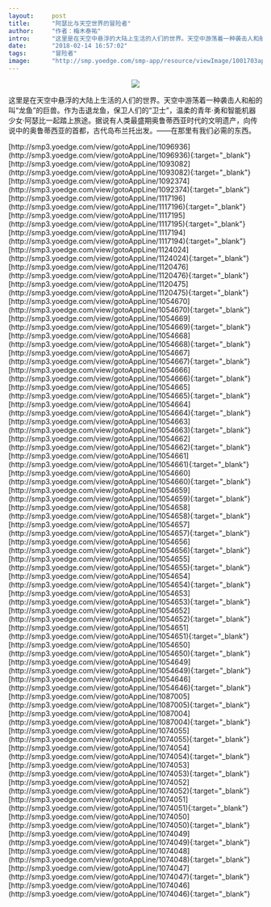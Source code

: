 ```yaml
---
layout:     post
title:      "阿瑟比与天空世界的冒险者"
author:     "作者：梅木泰祐"
intro:      "这里是在天空中悬浮的大陆上生活的人们的世界。天空中游荡着一种袭击人和船的叫“龙鱼”的巨兽。作为击退龙鱼，保卫人们的“卫士”，温柔的青年·勇和智能机器少女·阿瑟比一起踏上旅途。据说有人类最盛期奥鲁蒂西亚时代的文明遗产，向传说中的奥鲁蒂西亚的首都，古代岛布兰托出发。——在那里有我们必需的东西。"
date:       "2018-02-14 16:57:02"
tags:       "冒险者"
image:      "http://smp.yoedge.com/smp-app/resource/viewImage/1001703appline.png"
---
```

<div style="text-align: center">
<p><img src="http://smp.yoedge.com/smp-app/resource/viewImage/1001703appline.png"/></p>
</div>
<p class="post-meta">
<span>这里是在天空中悬浮的大陆上生活的人们的世界。天空中游荡着一种袭击人和船的叫“龙鱼”的巨兽。作为击退龙鱼，保卫人们的“卫士”，温柔的青年·勇和智能机器少女·阿瑟比一起踏上旅途。据说有人类最盛期奥鲁蒂西亚时代的文明遗产，向传说中的奥鲁蒂西亚的首都，古代岛布兰托出发。——在那里有我们必需的东西。</span>
</p>
[http://smp3.yoedge.com/view/gotoAppLine/1096936](http://smp3.yoedge.com/view/gotoAppLine/1096936){:target="_blank"}
[http://smp3.yoedge.com/view/gotoAppLine/1093082](http://smp3.yoedge.com/view/gotoAppLine/1093082){:target="_blank"}
[http://smp3.yoedge.com/view/gotoAppLine/1092374](http://smp3.yoedge.com/view/gotoAppLine/1092374){:target="_blank"}
[http://smp3.yoedge.com/view/gotoAppLine/1117196](http://smp3.yoedge.com/view/gotoAppLine/1117196){:target="_blank"}
[http://smp3.yoedge.com/view/gotoAppLine/1117195](http://smp3.yoedge.com/view/gotoAppLine/1117195){:target="_blank"}
[http://smp3.yoedge.com/view/gotoAppLine/1117194](http://smp3.yoedge.com/view/gotoAppLine/1117194){:target="_blank"}
[http://smp3.yoedge.com/view/gotoAppLine/1124024](http://smp3.yoedge.com/view/gotoAppLine/1124024){:target="_blank"}
[http://smp3.yoedge.com/view/gotoAppLine/1120476](http://smp3.yoedge.com/view/gotoAppLine/1120476){:target="_blank"}
[http://smp3.yoedge.com/view/gotoAppLine/1120475](http://smp3.yoedge.com/view/gotoAppLine/1120475){:target="_blank"}
[http://smp3.yoedge.com/view/gotoAppLine/1054670](http://smp3.yoedge.com/view/gotoAppLine/1054670){:target="_blank"}
[http://smp3.yoedge.com/view/gotoAppLine/1054669](http://smp3.yoedge.com/view/gotoAppLine/1054669){:target="_blank"}
[http://smp3.yoedge.com/view/gotoAppLine/1054668](http://smp3.yoedge.com/view/gotoAppLine/1054668){:target="_blank"}
[http://smp3.yoedge.com/view/gotoAppLine/1054667](http://smp3.yoedge.com/view/gotoAppLine/1054667){:target="_blank"}
[http://smp3.yoedge.com/view/gotoAppLine/1054666](http://smp3.yoedge.com/view/gotoAppLine/1054666){:target="_blank"}
[http://smp3.yoedge.com/view/gotoAppLine/1054665](http://smp3.yoedge.com/view/gotoAppLine/1054665){:target="_blank"}
[http://smp3.yoedge.com/view/gotoAppLine/1054664](http://smp3.yoedge.com/view/gotoAppLine/1054664){:target="_blank"}
[http://smp3.yoedge.com/view/gotoAppLine/1054663](http://smp3.yoedge.com/view/gotoAppLine/1054663){:target="_blank"}
[http://smp3.yoedge.com/view/gotoAppLine/1054662](http://smp3.yoedge.com/view/gotoAppLine/1054662){:target="_blank"}
[http://smp3.yoedge.com/view/gotoAppLine/1054661](http://smp3.yoedge.com/view/gotoAppLine/1054661){:target="_blank"}
[http://smp3.yoedge.com/view/gotoAppLine/1054660](http://smp3.yoedge.com/view/gotoAppLine/1054660){:target="_blank"}
[http://smp3.yoedge.com/view/gotoAppLine/1054659](http://smp3.yoedge.com/view/gotoAppLine/1054659){:target="_blank"}
[http://smp3.yoedge.com/view/gotoAppLine/1054658](http://smp3.yoedge.com/view/gotoAppLine/1054658){:target="_blank"}
[http://smp3.yoedge.com/view/gotoAppLine/1054657](http://smp3.yoedge.com/view/gotoAppLine/1054657){:target="_blank"}
[http://smp3.yoedge.com/view/gotoAppLine/1054656](http://smp3.yoedge.com/view/gotoAppLine/1054656){:target="_blank"}
[http://smp3.yoedge.com/view/gotoAppLine/1054655](http://smp3.yoedge.com/view/gotoAppLine/1054655){:target="_blank"}
[http://smp3.yoedge.com/view/gotoAppLine/1054654](http://smp3.yoedge.com/view/gotoAppLine/1054654){:target="_blank"}
[http://smp3.yoedge.com/view/gotoAppLine/1054653](http://smp3.yoedge.com/view/gotoAppLine/1054653){:target="_blank"}
[http://smp3.yoedge.com/view/gotoAppLine/1054652](http://smp3.yoedge.com/view/gotoAppLine/1054652){:target="_blank"}
[http://smp3.yoedge.com/view/gotoAppLine/1054651](http://smp3.yoedge.com/view/gotoAppLine/1054651){:target="_blank"}
[http://smp3.yoedge.com/view/gotoAppLine/1054650](http://smp3.yoedge.com/view/gotoAppLine/1054650){:target="_blank"}
[http://smp3.yoedge.com/view/gotoAppLine/1054649](http://smp3.yoedge.com/view/gotoAppLine/1054649){:target="_blank"}
[http://smp3.yoedge.com/view/gotoAppLine/1054646](http://smp3.yoedge.com/view/gotoAppLine/1054646){:target="_blank"}
[http://smp3.yoedge.com/view/gotoAppLine/1087005](http://smp3.yoedge.com/view/gotoAppLine/1087005){:target="_blank"}
[http://smp3.yoedge.com/view/gotoAppLine/1087004](http://smp3.yoedge.com/view/gotoAppLine/1087004){:target="_blank"}
[http://smp3.yoedge.com/view/gotoAppLine/1074055](http://smp3.yoedge.com/view/gotoAppLine/1074055){:target="_blank"}
[http://smp3.yoedge.com/view/gotoAppLine/1074054](http://smp3.yoedge.com/view/gotoAppLine/1074054){:target="_blank"}
[http://smp3.yoedge.com/view/gotoAppLine/1074053](http://smp3.yoedge.com/view/gotoAppLine/1074053){:target="_blank"}
[http://smp3.yoedge.com/view/gotoAppLine/1074052](http://smp3.yoedge.com/view/gotoAppLine/1074052){:target="_blank"}
[http://smp3.yoedge.com/view/gotoAppLine/1074051](http://smp3.yoedge.com/view/gotoAppLine/1074051){:target="_blank"}
[http://smp3.yoedge.com/view/gotoAppLine/1074050](http://smp3.yoedge.com/view/gotoAppLine/1074050){:target="_blank"}
[http://smp3.yoedge.com/view/gotoAppLine/1074049](http://smp3.yoedge.com/view/gotoAppLine/1074049){:target="_blank"}
[http://smp3.yoedge.com/view/gotoAppLine/1074048](http://smp3.yoedge.com/view/gotoAppLine/1074048){:target="_blank"}
[http://smp3.yoedge.com/view/gotoAppLine/1074047](http://smp3.yoedge.com/view/gotoAppLine/1074047){:target="_blank"}
[http://smp3.yoedge.com/view/gotoAppLine/1074046](http://smp3.yoedge.com/view/gotoAppLine/1074046){:target="_blank"}


